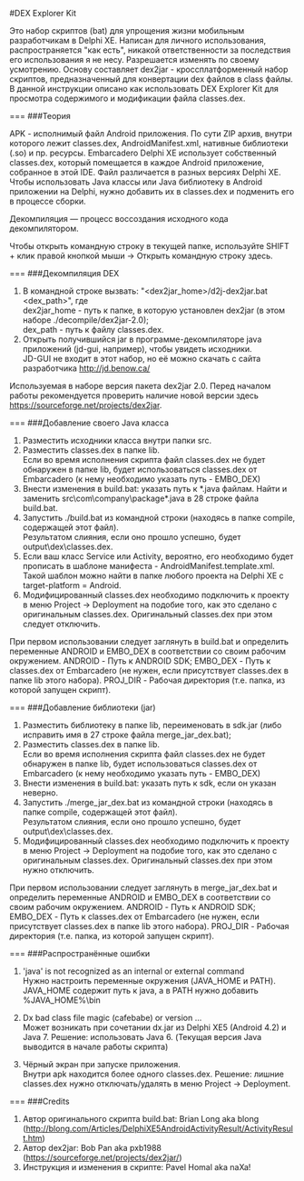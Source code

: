 #DEX Explorer Kit

Это набор скриптов (bat) для упрощения жизни мобильным разработчикам в Delphi XE. Написан для личного использования, распространяется "как есть", никакой ответственности за последствия его использования я не несу. Разрешается изменять по своему усмотрению.
Основу составляет dex2jar - кроссплатформенный набор скриптов, предназначенный для конвертации dex файлов в class файлы. В данной инструкции описано как использовать DEX Explorer Kit для просмотра содержимого и модификации файла classes.dex.

===
###Теория

APK - исполнимый файл Android приложения. По сути ZIP архив, внутри которого лежит classes.dex, AndroidManifest.xml, нативные библиотеки (.so) и пр. ресурсы. Embarcadero Delphi XE использует собственный classes.dex, который помещается в каждое Android приложение, собранное в этой IDE. Файл различается в разных версиях Delphi XE. Чтобы использовать Java классы или Java библиотеку в Android приложении на Delphi, нужно добавить их в classes.dex и подменить его в процессе сборки.

Декомпиляция — процесс воссоздания исходного кода декомпилятором.

Чтобы открыть командную строку в текущей папке, используйте SHIFT + клик правой кнопкой мыши -> Открыть командную строку здесь.

===
###Декомпиляция DEX

1. В командной строке вызвать: "<dex2jar_home>/d2j-dex2jar.bat <dex_path>", где  
	dex2jar_home - путь к папке, в которую установлен dex2jar (в этом наборе ./decompile/dex2jar-2.0);  
	dex_path     - путь к файлу classes.dex.
2. Открыть получившийся jar в программе-декомпиляторе java приложений (jd-gui, например), чтобы увидеть исходники.  
	JD-GUI не входит в этот набор, но её можно скачать с сайта разработчика http://jd.benow.ca/

Используемая в наборе версия пакета dex2jar 2.0. Перед началом работы рекомендуется проверить наличие новой версии здесь https://sourceforge.net/projects/dex2jar.

===
###Добавление своего Java класса

1. Разместить исходники класса внутри папки src.
2. Разместить classes.dex в папке lib.  
	Если во время исполнения скрипта файл classes.dex не будет обнаружен в папке lib, будет использоваться classes.dex от Embarcadero (к нему необходимо указать путь - EMBO_DEX)
3. Внести изменения в build.bat: указать путь к *.java файлам. Найти и заменить src\com\company\package\*.java в 28 строке файла build.bat.
4. Запустить ./build.bat из командной строки (находясь в папке compile, содержащей этот файл).  
	Результатом слияния, если оно прошло успешно, будет output\dex\classes.dex.
5. Если ваш класс Service или Activity, вероятно, его необходимо будет прописать в шаблоне манифеста - AndroidManifest.template.xml. Такой шаблон можно найти в папке любого проекта на Delphi XE с target-platform = Android.
6. Модифицированный classes.dex необходимо подключить к проекту в меню Project -> Deployment на подобие того, как это сделано с оригинальным classes.dex. Оригинальный classes.dex при этом следует отключить.

При первом использовании следует заглянуть в build.bat и определить переменные ANDROID и EMBO_DEX в соответствии со своим рабочим окружением.
ANDROID - Путь к ANDROID SDK;
EMBO_DEX - Путь к classes.dex от Embarcadero (не нужен, если присутствует classes.dex в папке lib этого набора).
PROJ_DIR - Рабочая директория (т.е. папка, из которой запущен скрипт).

===
###Добавление библиотеки (jar)

1. Разместить библиотеку в папке lib, переименовать в sdk.jar (либо исправить имя в 27 строке файла merge_jar_dex.bat);
2. Разместить classes.dex в папке lib.  
	Если во время исполнения скрипта файл classes.dex не будет обнаружен в папке lib, будет использоваться classes.dex от Embarcadero (к нему необходимо указать путь - EMBO_DEX)
3. Внести изменения в build.bat: указать путь к sdk, если он указан неверно.
4. Запустить ./merge_jar_dex.bat из командной строки (находясь в папке compile, содержащей этот файл).  
	Результатом слияния, если оно прошло успешно, будет output\dex\classes.dex.
5. Модифицированный classes.dex необходимо подключить к проекту в меню Project -> Deployment на подобие того, как это сделано с оригинальным classes.dex. Оригинальный classes.dex при этом нужно отключить.

При первом использовании следует заглянуть в merge_jar_dex.bat и определить переменные ANDROID и EMBO_DEX в соответствии со своим рабочим окружением.
ANDROID - Путь к ANDROID SDK;
EMBO_DEX - Путь к classes.dex от Embarcadero (не нужен, если присутствует classes.dex в папке lib этого набора).
PROJ_DIR - Рабочая директория (т.е. папка, из которой запущен скрипт).

===
###Распространённые ошибки

1. 'java' is not recognized as an internal or external command  
	Нужно настроить переменные окружения (JAVA_HOME и PATH).
	JAVA_HOME содержит путь к java, а в PATH нужно добавить %JAVA_HOME%\bin

2. Dx bad class file magic (cafebabe) or version ...  
	Может возникать при сочетании dx.jar из Delphi XE5 (Android 4.2) и Java 7.
	Решение: использовать Java 6.
	(Текущая версия Java выводится в начале работы скрипта)

3. Чёрный экран при запуске приложения.  
	Внутри apk находится более одного classes.dex. 
	Решение: лишние classes.dex нужно отключать/удалять в меню Project -> Deployment.

===
###Credits

1. Автор оригинального скрипта build.bat: Brian Long aka blong (http://blong.com/Articles/DelphiXE5AndroidActivityResult/ActivityResult.htm)
2. Автор dex2jar: Bob Pan aka pxb1988 (https://sourceforge.net/projects/dex2jar/) 
3. Инструкция и изменения в скрипте: Pavel Homal aka naXa!
